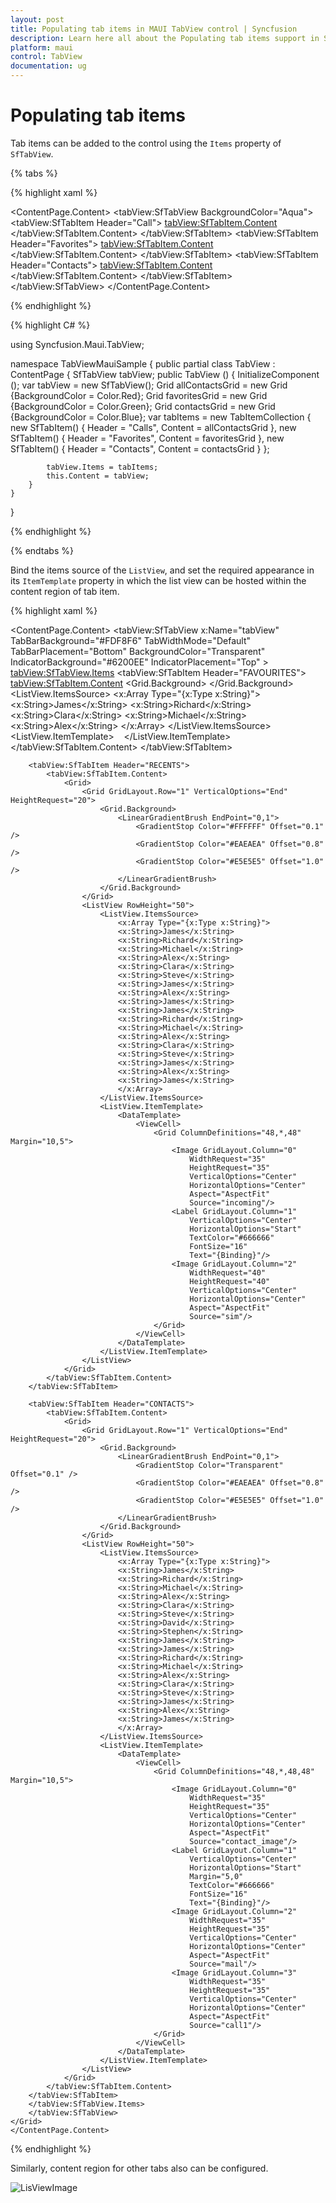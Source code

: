 ```yaml
---
layout: post
title: Populating tab items in MAUI TabView control | Syncfusion
description: Learn here all about the Populating tab items support in Syncfusion MAUI TabView (SfTabView) control and more.
platform: maui
control: TabView
documentation: ug
---
```


# Populating tab items

Tab items can be added to the control using the `Items` property of `SfTabView`.

{% tabs %}

{% highlight xaml %}

<ContentPage xmlns="http://schemas.microsoft.com/dotnet/2021/maui"
             xmlns:x="http://schemas.microsoft.com/winfx/2009/xaml"
             x:Class="TabViewMauiSample.MainPage"
             xmlns:tabView="http://schemas.syncfusion.com/maui"
             BackgroundColor="{DynamicResource SecondaryColor}">
    <ContentPage.Content>
        <tabView:SfTabView BackgroundColor="Aqua">
                    <tabView:SfTabItem Header="Call">
                        <tabView:SfTabItem.Content>
                            <Grid BackgroundColor="Red" x:Name="AllContactsGrid" />
                        </tabView:SfTabItem.Content>
                    </tabView:SfTabItem>
                    <tabView:SfTabItem Header="Favorites">
                        <tabView:SfTabItem.Content>
                            <Grid BackgroundColor="Green" x:Name="FavoritesGrid" />
                        </tabView:SfTabItem.Content>
                    </tabView:SfTabItem>
                    <tabView:SfTabItem Header="Contacts">
                        <tabView:SfTabItem.Content>
                            <Grid BackgroundColor="Blue" x:Name="ContactsGrid" />
                        </tabView:SfTabItem.Content>
                    </tabView:SfTabItem>
        </tabView:SfTabView>
    </ContentPage.Content>
</ContentPage>

{% endhighlight %}

{% highlight C# %}

using Syncfusion.Maui.TabView;

namespace TabViewMauiSample
{
	public partial class TabView : ContentPage
	{
        SfTabView tabView;
		public TabView ()
		{
			InitializeComponent ();
            var tabView = new SfTabView();
            Grid allContactsGrid = new Grid {BackgroundColor = Color.Red};
            Grid favoritesGrid = new Grid {BackgroundColor = Color.Green};
            Grid contactsGrid = new Grid {BackgroundColor = Color.Blue};
            var tabItems = new TabItemCollection
            {
                new SfTabItem()
                {
                    Header = "Calls",
                    Content = allContactsGrid
                },
                new SfTabItem()
                {
                    Header = "Favorites",
                    Content = favoritesGrid
                },
                new SfTabItem()
                {
                    Header = "Contacts",
                    Content = contactsGrid
                }
            };

            tabView.Items = tabItems;
            this.Content = tabView;
		}
	}
}

{% endhighlight %}

{% endtabs %}

Bind the items source of the `ListView`, and set the required appearance in its `ItemTemplate` property in which the list view can be hosted within the content region of tab item. 

{% highlight xaml %}

<ContentPage xmlns="http://schemas.microsoft.com/dotnet/2021/maui"
             xmlns:x="http://schemas.microsoft.com/winfx/2009/xaml"
             x:Class="TabViewMauiSample.MainPage"
             xmlns:tabView="http://schemas.syncfusion.com/maui"
             BackgroundColor="{DynamicResource SecondaryColor}">
    <ContentPage.Content>
        <Grid>
            <tabView:SfTabView x:Name="tabView"
                                TabBarBackground="#FDF8F6"
                                TabWidthMode="Default"
                                TabBarPlacement="Bottom"
                                BackgroundColor="Transparent"
                                IndicatorBackground="#6200EE"
                                IndicatorPlacement="Top" >
                <tabView:SfTabView.Items>
                    <tabView:SfTabItem Header="FAVOURITES">
                    <tabView:SfTabItem.Content>
                        <Grid>
                            <Grid GridLayout.Row="1" VerticalOptions="End" HeightRequest="20">
                                <Grid.Background>
                                    <LinearGradientBrush EndPoint="0,1">
                                        <GradientStop Color="Transparent" Offset="0.1" />
                                        <GradientStop Color="#EAEAEA" Offset="0.8" />
                                        <GradientStop Color="#E5E5E5" Offset="1.0" />
                                    </LinearGradientBrush>
                                </Grid.Background>
                        </Grid>
                        <ListView RowHeight="50">
                            <ListView.ItemsSource>
                                <x:Array Type="{x:Type x:String}">
                                    <x:String>James</x:String>
                                    <x:String>Richard</x:String>
                                    <x:String>Clara</x:String>
                                    <x:String>Michael</x:String>
                                    <x:String>Alex</x:String>
                                </x:Array>
                            </ListView.ItemsSource>
                            <ListView.ItemTemplate>
                            <DataTemplate>
                                <ViewCell>
                                    <Grid ColumnDefinitions="48,*,48,48" Margin="10,5">
                                        <Image GridLayout.Column="0"
                                                WidthRequest="35"
                                                HeightRequest="35"
                                                VerticalOptions="Center"
                                                HorizontalOptions="Center"
                                                Aspect="AspectFit"
                                                Source="contact_image"/>
                                        <Label GridLayout.Column="1"
                                                VerticalOptions="Center"
                                                HorizontalOptions="Start"
                                                Margin="5,0"
                                                TextColor="#666666"
                                                FontSize="16"
                                                Text="{Binding}"/>
                                        <Image GridLayout.Column="2"
                                                WidthRequest="35"
                                                HeightRequest="35"
                                                VerticalOptions="Center"
                                                HorizontalOptions="Center"
                                                Aspect="AspectFit"
                                                Source="mail"/>
                                        <Image GridLayout.Column="3"
                                                WidthRequest="35"
                                                HeightRequest="35"
                                                VerticalOptions="Center"
                                                HorizontalOptions="Center"
                                                Aspect="AspectFit"
                                                Source="call1"/>
                                    </Grid>
                                </ViewCell>
                            </DataTemplate>
                        </ListView.ItemTemplate>
                    </ListView>
                </Grid>
            </tabView:SfTabItem.Content>
        </tabView:SfTabItem>

        <tabView:SfTabItem Header="RECENTS">
            <tabView:SfTabItem.Content>
                <Grid>
                    <Grid GridLayout.Row="1" VerticalOptions="End" HeightRequest="20">
                        <Grid.Background>
                            <LinearGradientBrush EndPoint="0,1">
                                <GradientStop Color="#FFFFFF" Offset="0.1" />
                                <GradientStop Color="#EAEAEA" Offset="0.8" />
                                <GradientStop Color="#E5E5E5" Offset="1.0" />
                            </LinearGradientBrush>
                        </Grid.Background>
                    </Grid>
                    <ListView RowHeight="50">
                        <ListView.ItemsSource>
                            <x:Array Type="{x:Type x:String}">
                            <x:String>James</x:String>
                            <x:String>Richard</x:String>
                            <x:String>Michael</x:String>
                            <x:String>Alex</x:String>
                            <x:String>Clara</x:String>
                            <x:String>Steve</x:String>
                            <x:String>James</x:String>
                            <x:String>Alex</x:String>
                            <x:String>James</x:String>
                            <x:String>James</x:String>
                            <x:String>Richard</x:String>
                            <x:String>Michael</x:String>
                            <x:String>Alex</x:String>
                            <x:String>Clara</x:String>
                            <x:String>Steve</x:String>
                            <x:String>James</x:String>
                            <x:String>Alex</x:String>
                            <x:String>James</x:String>
                            </x:Array>
                        </ListView.ItemsSource>
                        <ListView.ItemTemplate>
                            <DataTemplate>
                                <ViewCell>
                                    <Grid ColumnDefinitions="48,*,48" Margin="10,5">
                                        <Image GridLayout.Column="0"
                                            WidthRequest="35"
                                            HeightRequest="35"
                                            VerticalOptions="Center"
                                            HorizontalOptions="Center"
                                            Aspect="AspectFit"
                                            Source="incoming"/>
                                        <Label GridLayout.Column="1"
                                            VerticalOptions="Center"
                                            HorizontalOptions="Start"
                                            TextColor="#666666"
                                            FontSize="16"
                                            Text="{Binding}"/>
                                        <Image GridLayout.Column="2"
                                            WidthRequest="40"
                                            HeightRequest="40"
                                            VerticalOptions="Center"
                                            HorizontalOptions="Center"
                                            Aspect="AspectFit"
                                            Source="sim"/>
                                    </Grid>
                                </ViewCell>
                            </DataTemplate>
                        </ListView.ItemTemplate>
                    </ListView>
                </Grid>
            </tabView:SfTabItem.Content>
        </tabView:SfTabItem>

        <tabView:SfTabItem Header="CONTACTS">
            <tabView:SfTabItem.Content>
                <Grid>
                    <Grid GridLayout.Row="1" VerticalOptions="End" HeightRequest="20">
                        <Grid.Background>
                            <LinearGradientBrush EndPoint="0,1">
                                <GradientStop Color="Transparent" Offset="0.1" />
                                <GradientStop Color="#EAEAEA" Offset="0.8" />
                                <GradientStop Color="#E5E5E5" Offset="1.0" />
                            </LinearGradientBrush>
                        </Grid.Background>
                    </Grid>
                    <ListView RowHeight="50">
                        <ListView.ItemsSource>
                            <x:Array Type="{x:Type x:String}">
                            <x:String>James</x:String>
                            <x:String>Richard</x:String>
                            <x:String>Michael</x:String>
                            <x:String>Alex</x:String>
                            <x:String>Clara</x:String>
                            <x:String>Steve</x:String>
                            <x:String>David</x:String>
                            <x:String>Stephen</x:String>
                            <x:String>James</x:String>
                            <x:String>James</x:String>
                            <x:String>Richard</x:String>
                            <x:String>Michael</x:String>
                            <x:String>Alex</x:String>
                            <x:String>Clara</x:String>
                            <x:String>Steve</x:String>
                            <x:String>James</x:String>
                            <x:String>Alex</x:String>
                            <x:String>James</x:String>
                            </x:Array>
                        </ListView.ItemsSource>
                        <ListView.ItemTemplate>
                            <DataTemplate>
                                <ViewCell>
                                    <Grid ColumnDefinitions="48,*,48,48" Margin="10,5">
                                        <Image GridLayout.Column="0"
                                            WidthRequest="35"
                                            HeightRequest="35"
                                            VerticalOptions="Center"
                                            HorizontalOptions="Center"
                                            Aspect="AspectFit"
                                            Source="contact_image"/>
                                        <Label GridLayout.Column="1"
                                            VerticalOptions="Center"
                                            HorizontalOptions="Start"
                                            Margin="5,0"
                                            TextColor="#666666"
                                            FontSize="16"
                                            Text="{Binding}"/>
                                        <Image GridLayout.Column="2"
                                            WidthRequest="35"
                                            HeightRequest="35"
                                            VerticalOptions="Center"
                                            HorizontalOptions="Center"
                                            Aspect="AspectFit"
                                            Source="mail"/>
                                        <Image GridLayout.Column="3"
                                            WidthRequest="35"
                                            HeightRequest="35"
                                            VerticalOptions="Center"
                                            HorizontalOptions="Center"
                                            Aspect="AspectFit"
                                            Source="call1"/>
                                    </Grid>
                                </ViewCell>
                            </DataTemplate>
                        </ListView.ItemTemplate>
                    </ListView>
                </Grid>
            </tabView:SfTabItem.Content>
        </tabView:SfTabItem>
        </tabView:SfTabView.Items>
        </tabView:SfTabView>
    </Grid>
    </ContentPage.Content>
</ContentPage>
	
{% endhighlight %}

Similarly, content region for other tabs also can be configured.

![LisViewImage](images/ListView.jpg)